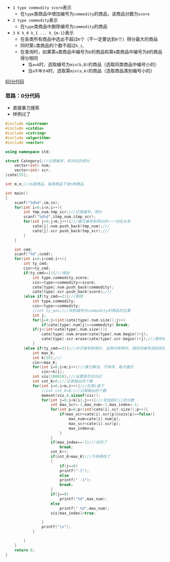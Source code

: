 * ```1 type commodity score```表示
  * 在```type```类商品中增加编号为```commodity```的商品，该商品分数为```score```
* ```2 type commodity```表示
  * 在```type```类商品中删除编号为```commodity```的商品
* ```3 K k_0 k_1 ... k_{m-1}```表示
  * 在各类所有商品中选出不超过```K```个（不一定要达到```K```个）得分最大的商品
  * 同时第```i```类商品的个数不超过```k_i```,
  * 在查询时，如果第```a```类商品中编号为```b```的商品和第```A```类商品中编号为```B```的商品得分相同
    * 当```a=A```时，选取编号为```min(b,B)```的商品（选取同类商品中编号小的）
    * 当```a不等于A```时，选取第```min(a,A)```的商品（选取商品类别编号小的）

[60分代码](https://blog.csdn.net/best335/article/details/101315966)

### 思路：0分代码
* 直接暴力搜索
* 样例过了

```cpp
#include <iostream>
#include <cstdio>
#include <cstring>
#include <algorithm>
#include <vector>

using namespace std;

struct Category{///记录编号，和对应的得分
    vector<int> num;
    vector<int> scr;
}cate[55];

int m,n;///m类商品，每类商品下有n种商品

int main()
{
    scanf("%d%d",&m,&n);
    for(int i=0;i<n;i++){
        int tmp_num,tmp_scr;///记录编号，得分
        scanf("%d%d",&tmp_num,&tmp_scr);
        for(int j=0;j<m;j++){///建立编号和得分的一一对应关系
            cate[j].num.push_back(tmp_num);///
            cate[j].scr.push_back(tmp_scr);///
        }
    }

    int cmd;
    scanf("%d",&cmd);
    for(int i=0;i<cmd;i++){
        int ty_cmd;
        cin>>ty_cmd;
        if(ty_cmd==1){///增加
            int type,commodity,score;
            cin>>type>>commodity>>score;
            cate[type].num.push_back(commodity);
            cate[type].scr.push_back(score);///
        }else if(ty_cmd==2){///删除
            int type,commodity;
            cin>>type>>commodity;
            //int ty_pos;///找到编号为commodity的商品的位置
            int j;
            for(j=0;j<(int)cate[type].num.size();j++)
                if(cate[type].num[j]==commodity) break;
            if(j<(int)cate[type].num.size()){
                cate[type].num.erase(cate[type].num.begin()+j);
                cate[type].scr.erase(cate[type].scr.begin()+j);///删除相应的得分
            }
        }else if(ty_cmd==3){///对于编号和得分，当得分排序时，相应的编号该如何变换?
            int max_K;
            int k[55];///
            cin>>max_K;
            for(int i=0;i<m;i++)///暴力解法，不排序，每次遍历
                cin>>k[i];
            int vis[100010];///设置是否访问过
            int cnt_K=0;///记录输出的个数
            for(int i=0;i<m;i++){///在第i类下
                //int cnt_K=0;///记录输出的个数
                memset(vis,0,sizeof(vis));
                for(int j=0;j<k[i];j++){///寻找前k[i]的分数
                    int max_scr=-1,max_num=-1,max_index=-1;
                    for(int p=0;p<(int)cate[i].scr.size();p++){
                        if(max_scr<cate[i].scr[p]&&vis[p]==false){
                            max_num=cate[i].num[p];
                            max_scr=cate[i].scr[p];
                            max_index=p;
                        }
                    }
                    if(max_index==-1)///找完了
                        break;
                    cnt_K++;
                    if(cnt_K>max_K)///不用再找了
                    {
                        if(j==0)
                        printf("-1");
                        else
                        printf(" -1");
                        break;
                    }
                    if(j==0)
                        printf("%d",max_num);
                    else
                        printf(" %d",max_num);
                    vis[max_index]=true;

                }
                printf("\n");
            }

        }
    }
    return 0;
}


```
